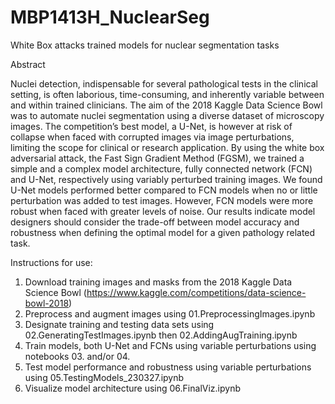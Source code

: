 # MBP1413H_NuclearSeg
White Box attacks trained models for nuclear segmentation tasks

Abstract

Nuclei detection, indispensable for several pathological tests in the clinical setting, is often laborious, time-consuming, and inherently variable between and within trained clinicians. The aim of the 2018 Kaggle Data Science Bowl was to automate nuclei segmentation using a diverse dataset of microscopy images. The competition’s best model, a U-Net, is however at risk of collapse when faced with corrupted images via image perturbations, limiting the scope for clinical or research application. By using the white box adversarial attack, the Fast Sign Gradient Method (FGSM), we trained a simple and a complex model architecture, fully connected network (FCN) and U-Net, respectively using variably perturbed training images. We found U-Net models performed better compared to FCN models when no or little perturbation was added to test images. However, FCN models were more robust when faced with greater levels of noise. Our results indicate model designers should consider the trade-off between model accuracy and robustness when defining the optimal model for a given pathology related task.

Instructions for use:

1. Download training images and masks from the 2018 Kaggle Data Science Bowl (https://www.kaggle.com/competitions/data-science-bowl-2018)
2. Preprocess and augment images using 01.PreprocessingImages.ipynb
3. Designate training and testing data sets using 02.GeneratingTestImages.ipynb then 02.AddingAugTraining.ipynb
4. Train models, both U-Net and FCNs using variable perturbations using notebooks 03. and/or 04.
5. Test model performance and robustness using variable perturbations using 05.TestingModels_230327.ipynb
6. Visualize model architecture using 06.FinalViz.ipynb
